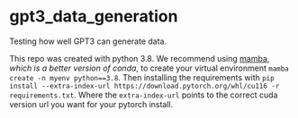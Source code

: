 # gpt3_data_generation
Testing how well GPT3 can generate data.

This repo was created with python 3.8. We recommend using [mamba](https://mamba.readthedocs.io/en/latest/installation.html), _which is a better version of conda_, to create your virtual environment `mamba create -n myenv python==3.8`. Then installing the requirements with 
`pip install --extra-index-url https://download.pytorch.org/whl/cu116 -r requirements.txt`. Where the `extra-index-url` points to the correct cuda version url you want for your pytorch install.
